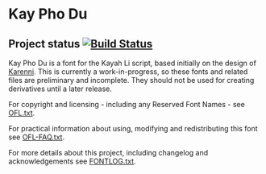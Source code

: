 # Kay Pho Du


## Project status [![Build Status](http://build.palaso.org/app/rest/builds/buildType:Fonts_Kayphodu/statusIcon)](http://build.palaso.org/viewType.html?buildTypeId=Fonts_Kayphodu&guest=1)  

Kay Pho Du is a font for the Kayah Li script, based initially on the design of [Karenni](https://github.com/silnrsi/font-karenni). This is currently a work-in-progress, so these fonts and related files are preliminary and incomplete. They should not be used for creating derivatives until a later release. 

For copyright and licensing - including any Reserved Font Names - see [OFL.txt](OFL.txt).

For practical information about using, modifying and redistributing this font see [OFL-FAQ.txt](OFL-FAQ.txt).

For more details about this project, including changelog and acknowledgements see [FONTLOG.txt](FONTLOG.txt).
